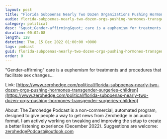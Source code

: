 ```yaml
---
layout: post
title: "Florida Subpoenas Nearly Two Dozen Organizations Pushing Hormones, Transgender Surgeries For Children"
audio: florida-subpoenas-nearly-two-dozen-orgs-pushing-hormones-transgender-surgeries-children-0
category: political
desc: "&quot;Gender-affirming&quot; care is a euphemism for treatments and procedures that facilitate sex changes..."
duration: 00:02:08
length: 128
datetime: Thu, 15 Dec 2022 01:00:00 +0000
tags: podcast
guid: florida-subpoenas-nearly-two-dozen-orgs-pushing-hormones-transgender-surgeries-children-0
order: 0
---
```

&quot;Gender-affirming&quot; care is a euphemism for treatments and procedures that facilitate sex changes...

Link: [https://www.zerohedge.com/political/florida-subpoenas-nearly-two-dozen-orgs-pushing-hormones-transgender-surgeries-children](https://www.zerohedge.com/political/florida-subpoenas-nearly-two-dozen-orgs-pushing-hormones-transgender-surgeries-children)

About: The Zerohedge Podcast is a non-commercial, automated program, designed to give people a way to get news from Zerohedge in an audio format.  I am actively working on tweaking and improving the setup to create a better listening experience (December 2022).  Suggestions are welcome: [zerohedgePodcast@outlook.com](mailto:zerohedgePodcast@outlook.com)